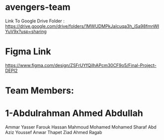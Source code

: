 # avengers-team
Link To Google Drive Folder : https://drive.google.com/drive/folders/1MWUDMPkJaIcuqa3h_iSa98fmnWIYuV9x?usp=sharing
# Figma Link
https://www.figma.com/design/ZSFrUYfQilhAPcm30CF9o5/Final-Project-DEPI2

# Team Members:
# 1-Abdulrahman Ahmed Abdullah
Ammar Yasser Farouk
Hassan Mahmoud Mohamed
Mohamed Sharaf Abd Aziz
Youssef Anwar Thapet
Ziad Ahmed Ragab